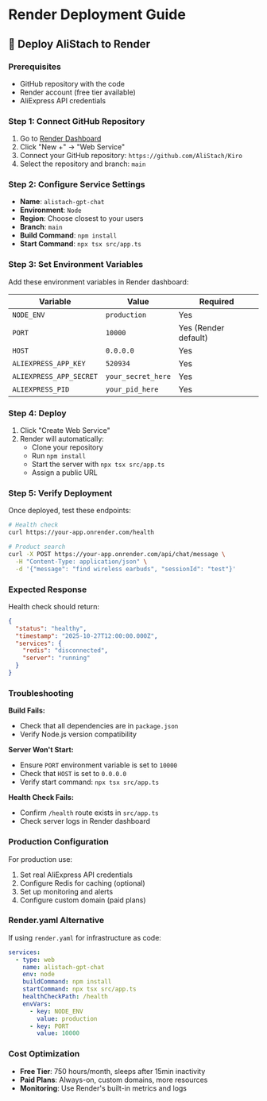 # Render Deployment Guide

## 🚀 Deploy AliStach to Render

### Prerequisites
- GitHub repository with the code
- Render account (free tier available)
- AliExpress API credentials

### Step 1: Connect GitHub Repository
1. Go to [Render Dashboard](https://dashboard.render.com/)
2. Click "New +" → "Web Service"
3. Connect your GitHub repository: `https://github.com/AliStach/Kiro`
4. Select the repository and branch: `main`

### Step 2: Configure Service Settings
- **Name**: `alistach-gpt-chat`
- **Environment**: `Node`
- **Region**: Choose closest to your users
- **Branch**: `main`
- **Build Command**: `npm install`
- **Start Command**: `npx tsx src/app.ts`

### Step 3: Set Environment Variables
Add these environment variables in Render dashboard:

| Variable | Value | Required |
|----------|-------|----------|
| `NODE_ENV` | `production` | Yes |
| `PORT` | `10000` | Yes (Render default) |
| `HOST` | `0.0.0.0` | Yes |
| `ALIEXPRESS_APP_KEY` | `520934` | Yes |
| `ALIEXPRESS_APP_SECRET` | `your_secret_here` | Yes |
| `ALIEXPRESS_PID` | `your_pid_here` | Yes |

### Step 4: Deploy
1. Click "Create Web Service"
2. Render will automatically:
   - Clone your repository
   - Run `npm install`
   - Start the server with `npx tsx src/app.ts`
   - Assign a public URL

### Step 5: Verify Deployment
Once deployed, test these endpoints:

```bash
# Health check
curl https://your-app.onrender.com/health

# Product search
curl -X POST https://your-app.onrender.com/api/chat/message \
  -H "Content-Type: application/json" \
  -d '{"message": "find wireless earbuds", "sessionId": "test"}'
```

### Expected Response
Health check should return:
```json
{
  "status": "healthy",
  "timestamp": "2025-10-27T12:00:00.000Z",
  "services": {
    "redis": "disconnected",
    "server": "running"
  }
}
```

### Troubleshooting

**Build Fails:**
- Check that all dependencies are in `package.json`
- Verify Node.js version compatibility

**Server Won't Start:**
- Ensure `PORT` environment variable is set to `10000`
- Check that `HOST` is set to `0.0.0.0`
- Verify start command: `npx tsx src/app.ts`

**Health Check Fails:**
- Confirm `/health` route exists in `src/app.ts`
- Check server logs in Render dashboard

### Production Configuration
For production use:
1. Set real AliExpress API credentials
2. Configure Redis for caching (optional)
3. Set up monitoring and alerts
4. Configure custom domain (paid plans)

### Render.yaml Alternative
If using `render.yaml` for infrastructure as code:
```yaml
services:
  - type: web
    name: alistach-gpt-chat
    env: node
    buildCommand: npm install
    startCommand: npx tsx src/app.ts
    healthCheckPath: /health
    envVars:
      - key: NODE_ENV
        value: production
      - key: PORT
        value: 10000
```

### Cost Optimization
- **Free Tier**: 750 hours/month, sleeps after 15min inactivity
- **Paid Plans**: Always-on, custom domains, more resources
- **Monitoring**: Use Render's built-in metrics and logs